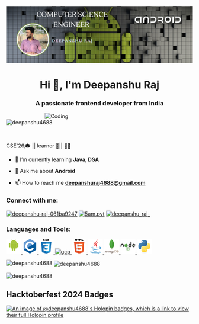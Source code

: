 ![logo](https://github.com/deepanshu4688/deepanshu4688/blob/main/Screenshot%202024-09-12%20001035.png)
<h1 align="center">Hi 👋, I'm Deepanshu Raj</h1>
<h3 align="center">A passionate frontend developer from India</h3>
<img align="right" alt="Coding" width="400" src="https://cdn.dribbble.com/users/1162077/screenshots/3848914/programmer.gif">

<p align="left"> <img src="https://komarev.com/ghpvc/?username=deepanshu4688&label=Profile%20views&color=0e75b6&style=flat" alt="deepanshu4688" /> </p>

<p align="left"> <a href="https://twitter.com/" target="blank"><img src="https://img.shields.io/twitter/follow/?logo=twitter&style=for-the-badge" alt="" /></a> </p>

CSE'26🎓 || learner 🙂||
         🧑‍💻
- 🌱 I’m currently learning **Java, DSA**

- 💬 Ask me about **Android**

- 📫 How to reach me **deepanshuraj4688@gmail.com**

<h3 align="left">Connect with me:</h3>
<p align="left">
<a href="https://linkedin.com/in/deepanshu-raj-061ba9247" target="blank"><img align="center" src="https://raw.githubusercontent.com/rahuldkjain/github-profile-readme-generator/master/src/images/icons/Social/linked-in-alt.svg" alt="deepanshu-raj-061ba9247" height="30" width="40" /></a>
<a href="https://instagram.com/5am.pvt" target="blank"><img align="center" src="https://raw.githubusercontent.com/rahuldkjain/github-profile-readme-generator/master/src/images/icons/Social/instagram.svg" alt="5am.pvt" height="30" width="40" /></a>
<a href="https://www.leetcode.com/deepanshu_raj_" target="blank"><img align="center" src="https://raw.githubusercontent.com/rahuldkjain/github-profile-readme-generator/master/src/images/icons/Social/leet-code.svg" alt="deepanshu_raj_" height="30" width="40" /></a>
</p>

<h3 align="left">Languages and Tools:</h3>
<p align="left"> <a href="https://developer.android.com" target="_blank" rel="noreferrer"> <img src="https://raw.githubusercontent.com/devicons/devicon/master/icons/android/android-original-wordmark.svg" alt="android" width="40" height="40"/> </a> <a href="https://www.cprogramming.com/" target="_blank" rel="noreferrer"> <img src="https://raw.githubusercontent.com/devicons/devicon/master/icons/c/c-original.svg" alt="c" width="40" height="40"/> </a> <a href="https://www.w3schools.com/css/" target="_blank" rel="noreferrer"> <img src="https://raw.githubusercontent.com/devicons/devicon/master/icons/css3/css3-original-wordmark.svg" alt="css3" width="40" height="40"/> </a> <a href="https://cloud.google.com" target="_blank" rel="noreferrer"> <img src="https://www.vectorlogo.zone/logos/google_cloud/google_cloud-icon.svg" alt="gcp" width="40" height="40"/> </a> <a href="https://www.w3.org/html/" target="_blank" rel="noreferrer"> <img src="https://raw.githubusercontent.com/devicons/devicon/master/icons/html5/html5-original-wordmark.svg" alt="html5" width="40" height="40"/> </a> <a href="https://www.java.com" target="_blank" rel="noreferrer"> <img src="https://raw.githubusercontent.com/devicons/devicon/master/icons/java/java-original.svg" alt="java" width="40" height="40"/> </a> <a href="https://www.mongodb.com/" target="_blank" rel="noreferrer"> <img src="https://raw.githubusercontent.com/devicons/devicon/master/icons/mongodb/mongodb-original-wordmark.svg" alt="mongodb" width="40" height="40"/> </a> <a href="https://nodejs.org" target="_blank" rel="noreferrer"> <img src="https://raw.githubusercontent.com/devicons/devicon/master/icons/nodejs/nodejs-original-wordmark.svg" alt="nodejs" width="40" height="40"/> </a> <a href="https://www.python.org" target="_blank" rel="noreferrer"> <img src="https://raw.githubusercontent.com/devicons/devicon/master/icons/python/python-original.svg" alt="python" width="40" height="40"/> </a> </p>

<p><img align="left" src="https://github-readme-stats.vercel.app/api/top-langs?username=deepanshu4688&show_icons=true&locale=en&layout=compact" alt="deepanshu4688" /></p>

<p>&nbsp;<img align="center" src="https://github-readme-stats.vercel.app/api?username=deepanshu4688&show_icons=true&locale=en" alt="deepanshu4688" /></p>

<p><img align="center" src="https://github-readme-streak-stats.herokuapp.com/?user=deepanshu4688&" alt="deepanshu4688" /></p>

## Hacktoberfest 2024 Badges
[![An image of @deepanshu4688's Holopin badges, which is a link to view their full Holopin profile](https://holopin.me/deepanshu4688)](https://holopin.io/@deepanshu4688)
